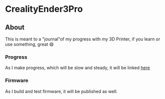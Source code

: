 # CrealityEnder3Pro

## About
This is meant to a "journal"of my progress with my 3D Printer, if you learn or use something, great  :smile:

### Progress
As I make progress, which will be slow and steady, it will be linked [here](https://github.com/fskelly/CrealityEnder3Pro/blob/master/progress/README.md)

### Firmware
As I build and test firmware, it will be published as well.